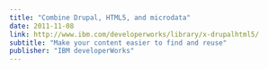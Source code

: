 ```yaml
---
title: "Combine Drupal, HTML5, and microdata"
date: 2011-11-08
link: http://www.ibm.com/developerworks/library/x-drupalhtml5/
subtitle: "Make your content easier to find and reuse"
publisher: "IBM developerWorks"
---
```

